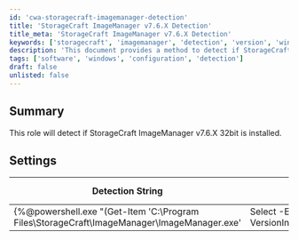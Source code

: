 ```yaml
---
id: 'cwa-storagecraft-imagemanager-detection'
title: 'StorageCraft ImageManager v7.6.X Detection'
title_meta: 'StorageCraft ImageManager v7.6.X Detection'
keywords: ['storagecraft', 'imagemanager', 'detection', 'version', 'windows']
description: 'This document provides a method to detect if StorageCraft ImageManager version 7.6.X 32bit is installed on Windows systems. It includes a detection string, comparator, and applicable operating systems for accurate identification.'
tags: ['software', 'windows', 'configuration', 'detection']
draft: false
unlisted: false
---
```

## Summary

This role will detect if StorageCraft ImageManager v7.6.X 32bit is installed.

## Settings

| Detection String                                                                                       | Comparator    | Result  | Applicable OS |
|--------------------------------------------------------------------------------------------------------|---------------|---------|----------------|
| {%@powershell.exe "(Get-Item 'C:\\Program Files\\StorageCraft\\ImageManager\\ImageManager.exe' | Select -ExpandProperty VersionInfo).ProductVersion"@%}<br> | Regex Match   | ^7\\.6. | Windows        |

